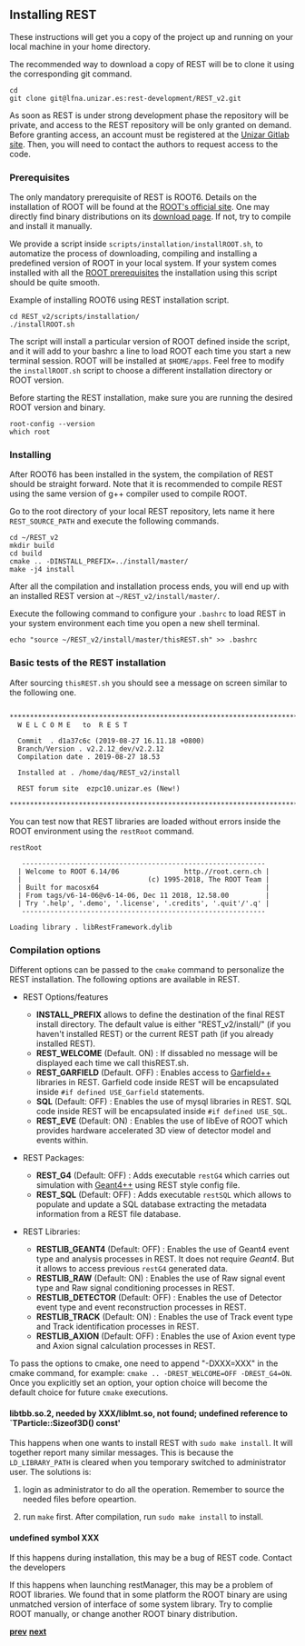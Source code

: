 ## Installing REST

These instructions will get you a copy of the project up and running on your local machine in your home directory.

The recommended way to download a copy of REST will be to clone it using the corresponding git command.

```
cd
git clone git@lfna.unizar.es:rest-development/REST_v2.git
```

As soon as REST is under strong development phase the repository will be private, and access to the REST repository will be only granted on demand.
Before granting access, an account must be registered at the [Unizar Gitlab site](https://lfna.unizar.es). 
Then, you will need to contact the authors to request access to the code.

### Prerequisites

The only mandatory prerequisite of REST is ROOT6. Details on the installation of ROOT will be found at the [ROOT's official site](root.cern.ch). 
One may directly find binary distributions on its [download page](https://root.cern.ch/downloading-root). 
If not, try to compile and install it manually.

We provide a script inside `scripts/installation/installROOT.sh`, to automatize the process of downloading, compiling and installing a predefined version of ROOT in your local system.
If your system comes installed with all the [ROOT prerequisites](https://root.cern.ch/build-prerequisites) the installation using this script should be quite smooth.

Example of installing ROOT6 using REST installation script.

```
cd REST_v2/scripts/installation/  
./installROOT.sh  
```

The script will install a particular version of ROOT defined inside the script, and it will add to your bashrc a line to load ROOT each time you start a new terminal session.
ROOT will be installed at `$HOME/apps`. Feel free to modify the `installROOT.sh` script to choose a different installation directory or ROOT version.

Before starting the REST installation, make sure you are running the desired ROOT version and binary.

```
root-config --version
which root
```

### Installing

After ROOT6 has been installed in the system, the compilation of REST should be straight forward. 
Note that it is recommended to compile REST using the same version of g++ compiler used to compile ROOT.

Go to the root directory of your local REST repository, lets name it here `REST_SOURCE_PATH` and execute the following commands.

```
cd ~/REST_v2  
mkdir build
cd build
cmake .. -DINSTALL_PREFIX=../install/master/ 
make -j4 install
```

After all the compilation and installation process ends, you will end up with an installed REST version at `~/REST_v2/install/master/`.

Execute the following command to configure your `.bashrc` to load REST in your system environment each time you open a new shell terminal.

 ```
 echo "source ~/REST_v2/install/master/thisREST.sh" >> .bashrc
 ```


### Basic tests of the REST installation

After sourcing `thisREST.sh` you should see a message on screen similar to the following one.

```
  *****************************************************************************
  W E L C O M E   to  R E S T

  Commit  . d1a37c6c (2019-08-27 16.11.18 +0800)
  Branch/Version . v2.2.12_dev/v2.2.12
  Compilation date . 2019-08-27 18.53

  Installed at . /home/daq/REST_v2/install

  REST forum site  ezpc10.unizar.es (New!)
  *****************************************************************************
```

You can test now that REST libraries are loaded without errors inside the ROOT environment using the `restRoot` command.

```
restRoot

   ------------------------------------------------------------
  | Welcome to ROOT 6.14/06                http.//root.cern.ch |
  |                               (c) 1995-2018, The ROOT Team |
  | Built for macosx64                                         |
  | From tags/v6-14-06@v6-14-06, Dec 11 2018, 12.58.00         |
  | Try '.help', '.demo', '.license', '.credits', '.quit'/'.q' |
   ------------------------------------------------------------

Loading library . libRestFramework.dylib
```

### Compilation options

Different options can be passed to the `cmake` command to personalize the REST installation. The following options are available in REST.

* REST Options/features
    * **INSTALL_PREFIX** allows to define the destination of the final REST install directory. The default value is either "REST_v2/install/" (if you haven't installed REST) or the current REST path (if you already installed REST).
    * **REST_WELCOME** (Default. ON) : If dissabled no message will be displayed each time we call thisREST.sh.
    * **REST_GARFIELD** (Default. OFF) : Enables access to [Garfield++](https://garfieldpp.web.cern.ch/garfieldpp/) libraries in REST. Garfield code inside REST will be encapsulated inside `#if defined USE_Garfield` statements.
    * **SQL** (Default: OFF) : Enables the use of mysql libraries in REST. SQL code inside REST will be encapsulated inside `#if defined USE_SQL`.
    * **REST_EVE** (Default: ON) : Enables the use of libEve of ROOT which provides hardware accelerated 3D view of detector model and events within.

* REST Packages:
    * **REST_G4** (Default: OFF) : Adds executable `restG4` which carries out simulation with [Geant4++](http://geant4.web.cern.ch/) using REST style config file.
    * **REST_SQL** (Default: OFF) : Adds executable `restSQL` which allows to populate and update a SQL database extracting the metadata information from a REST file database.

* REST Libraries:
    * **RESTLIB_GEANT4** (Default: OFF) : Enables the use of Geant4 event type and analysis processes in REST. It does not require *Geant4*. But it allows to access previous `restG4` generated data.
    * **RESTLIB_RAW** (Default: ON) : Enables the use of Raw signal event type and Raw signal conditioning processes in REST.
    * **RESTLIB_DETECTOR** (Default: OFF) : Enables the use of Detector event type and event reconstruction processes in REST.
    * **RESTLIB_TRACK** (Default: ON) : Enables the use of Track event type and Track identification processes in REST.
    * **RESTLIB_AXION** (Default: OFF) : Enables the use of Axion event type and Axion signal calculation processes in REST.

To pass the options to cmake, one need to append "-DXXX=XXX" in the cmake command, for example: `cmake .. -DREST_WELCOME=OFF -DREST_G4=ON`. Once you explicitly set an option, your option choice will become the default choice for future `cmake` executions.

#### libtbb.so.2, needed by XXX/libImt.so, not found; undefined reference to `TParticle::Sizeof3D() const'

This happens when one wants to install REST with `sudo make install`. It will together report many 
similar messages. This is because the `LD_LIBRARY_PATH` is cleared when you temporary 
switched to administrator user. The solutions is: 

1. login as administrator to do all the operation. Remember to source the needed files before 
opeartion.

2. run `make` first. After compilation, run `sudo make install` to install.

#### undefined symbol XXX

If this happens during installation, this may be a bug of REST code. Contact the developers

If this happens when launching restManager, this may be a problem of ROOT libraries. 
We found that in some platform the ROOT binary are using unmatched version of interface of some system library. 
Try to complie ROOT manually, or change another ROOT binary distribution.

[**prev**](index.md)
[**next**](getting-started.md)
